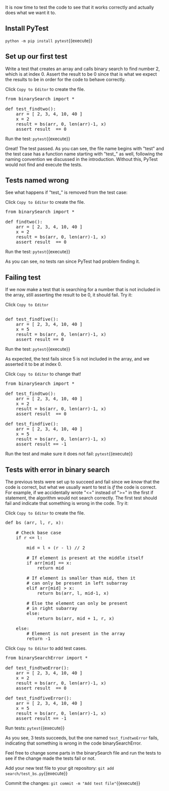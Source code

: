 It is now time to test the code to see that it works correctly and actually does what we want it to.

## Install PyTest
`python -m pip install pytest`{{execute}}

## Set up our first test
Write a test that creates an array and calls binary search to find number 2, 
which is at index 0. Assert the result to be 0 since that is what we expect the results to be in order for the code to behave correctly.  

Click `Copy to Editor` to create the file.
<pre class="file" data-filename="binary-search/search/test_bs.py" data-target="replace">
from binarySearch import *

def test_findtwo():
    arr = [ 2, 3, 4, 10, 40 ]
    x = 2
    result = bs(arr, 0, len(arr)-1, x)
    assert result  == 0
</pre>

Run the test:
`pytest`{{execute}}

Great! The test passed. As you can see, the file name begins with "test" and the test case has a function name starting
with  "test_" as well, following the naming convention we discussed in the introduction. Without this, PyTest would not find
and execute the tests. 

## Tests named wrong
See what happens if "test_" is removed from the test case:

Click `Copy to Editor` to create the file.
<pre class="file" data-filename="binary-search/search/test_bs.py" data-target="replace">
from binarySearch import *

def findtwo():
    arr = [ 2, 3, 4, 10, 40 ]
    x = 2
    result = bs(arr, 0, len(arr)-1, x)
    assert result  == 0
</pre>

Run the test: `pytest`{{execute}}

As you can see, no tests ran since PyTest had problem finding it. 

## Failing test
If we now make a test that is searching for a number that is not included in the array, 
still asserting the result to be 0, it should fail. Try it:

Click `Copy to Editor`

<pre class="file" data-filename="binary-search/search/test_bs.py" data-target="append">

def test_findfive():
    arr = [ 2, 3, 4, 10, 40 ]
    x = 5
    result = bs(arr, 0, len(arr)-1, x)
    assert result == 0
</pre>

Run the test: `pytest`{{execute}}

As expected, the test fails since 5 is not included in the array, and we asserted it to be at index 0. 

Click `Copy to Editor` to change that!

<pre class="file" data-filename="binary-search/search/test_bs.py" data-target="replace">
from binarySearch import *

def test_findtwo():
    arr = [ 2, 3, 4, 10, 40 ]
    x = 2
    result = bs(arr, 0, len(arr)-1, x)
    assert result  == 0

def test_findfive():
    arr = [ 2, 3, 4, 10, 40 ]
    x = 5
    result = bs(arr, 0, len(arr)-1, x)
    assert result == -1
</pre>

Run the test and make sure it does not fail:
`pytest`{{execute}}

## Tests with error in binary search

The previous tests were set up to succeed and fail since we *know* that the code is correct, 
but what we usually want to test is *if* the code is correct. For example, if we accidentally wrote "<=" instead of 
">=" in the first if statement, the algorithm would not search correctly. The first test should fail and indicate that 
something is wrong in the code. Try it:

Click `Copy to Editor` to create the file.
<pre class="file" data-filename="binary-search/search/binarySearchError.py" data-target="replace">
def bs (arr, l, r, x):

	# Check base case
	if r <= l:

		mid = l + (r - l) // 2

		# If element is present at the middle itself
		if arr[mid] == x:
			return mid
		
		# If element is smaller than mid, then it
		# can only be present in left subarray
		elif arr[mid] > x:
			return bs(arr, l, mid-1, x)

		# Else the element can only be present
		# in right subarray
		else:
			return bs(arr, mid + 1, r, x)

	else:
		# Element is not present in the array
		return -1
</pre>

Click `Copy to Editor` to add test cases. 

<pre class="file" data-filename="binary-search/search/test_bsError.py" data-target="replace">
from binarySearchError import *

def test_findtwoError():
    arr = [ 2, 3, 4, 10, 40 ]
    x = 2
    result = bs(arr, 0, len(arr)-1, x)
    assert result  == 0

def test_findfiveError():
    arr = [ 2, 3, 4, 10, 40 ]
    x = 5
    result = bs(arr, 0, len(arr)-1, x)
    assert result == -1
</pre>

Run tests: `pytest`{{execute}}

As you see, 3 tests succeeds, but the one named `test_findtwoError` fails, indicating that something is wrong in the code binarySearchError.


Feel free to change some parts in the binarySearch file and run the tests to see if the change made the tests fail or not.

Add your new test file to your git repository: `git add search/test_bs.py`{{execute}}

Commit the changes: `git commit -m "Add test file"`{{execute}}